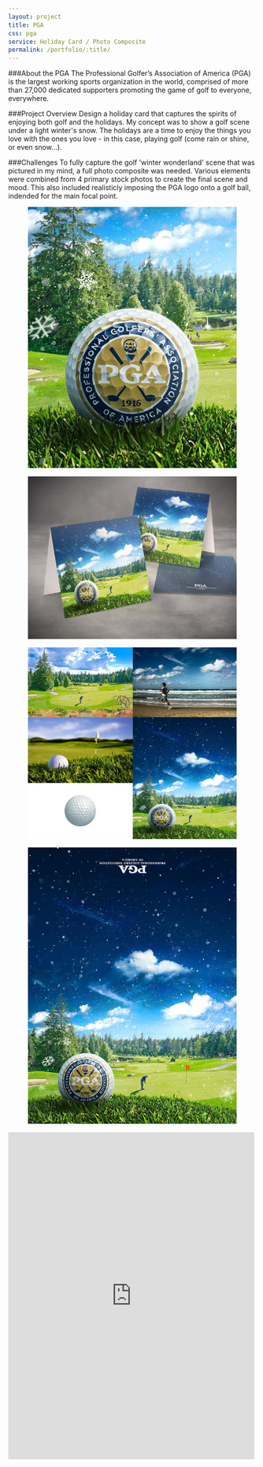 ```yaml
---
layout: project
title: PGA
css: pga
service: Holiday Card / Photo Composite
permalink: /portfolio/:title/
---
```


###About the PGA
The Professional Golfer’s Association of America (PGA) is the largest working sports organization in the world, comprised of more than 27,000 dedicated supporters promoting the game of golf to everyone, everywhere.

###Project Overview
Design a holiday card that captures the spirits of enjoying both golf and the holidays. My concept was to show a golf scene under a light winter's snow. The holidays are a time to enjoy the things you love with the ones you love - in this case, playing golf (come rain or shine, or even snow...).

###Challenges
To fully capture the golf 'winter wonderland' scene that was pictured in my mind, a full photo composite was needed. Various elements were combined from 4 primary stock photos to create the final scene and mood. This also included realisticly imposing the PGA logo onto a golf ball, indended for the main focal point.

<div class="gallery" itemscope itemtype="http://schema.org/ImageGallery">
  <div class="gallery-group">
    <figure class="tall" itemprop="associatedMedia" itemscope itemtype="http://schema.org/ImageObject">
      <a href="gallery/pga-card-design-closeup.jpg" itemprop="contentUrl" data-size="800x1000"><img src="gallery/pga-card-design-closeup-thumb.jpg" itemprop="thumbnail" alt="Image description" /></a>
    </figure>
    <figure class="large" itemprop="associatedMedia" itemscope itemtype="http://schema.org/ImageObject">
      <a href="gallery/pga-card.jpg" itemprop="contentUrl" data-size="1200x932"><img src="gallery/pga-card-thumb.jpg" itemprop="thumbnail" alt="Image description" /></a>
    </figure>
  </div>
  <div class="gallery-group">
    <figure class="tall" itemprop="associatedMedia" itemscope itemtype="http://schema.org/ImageObject">
      <a href="gallery/reference-photos.jpg" itemprop="contentUrl" data-size="1280x1100"><img src="gallery/reference-photos-thumb.jpg" itemprop="thumbnail" alt="Image description" /></a>
    </figure>
    <!--<figure itemprop="associatedMedia" itemscope itemtype="http://schema.org/ImageObject">
      <a href="gallery/pga-card-process.gif" itemprop="contentUrl" data-size="1280x960" class="video"><img src="gallery/pga-card-process.gif" itemprop="thumbnail" alt="Image description" /></a>
    </figure>-->
    <figure class="large left" itemprop="associatedMedia" itemscope itemtype="http://schema.org/ImageObject">
      <a href="gallery/pga-card-design.jpg" itemprop="contentUrl" data-size="755x1000" style="background-position: center bottom"><img src="gallery/pga-card-design-thumb.jpg" itemprop="thumbnail" alt="Image description" /></a>
    </figure>
  </div>

  <div class="video-wrapper">
    <!-- Copy & Pasted from YouTube -->
      <iframe src="https://player.vimeo.com/video/137291395?color=2ECEF1&byline=0&portrait=0" id="pga-process" width="500" height="664" frameborder="0" webkitallowfullscreen mozallowfullscreen allowfullscreen></iframe>
  </div>
</div>
